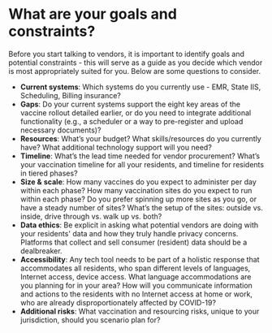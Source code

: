 # What are your goals and constraints?

Before you start talking to vendors, it is important to identify goals and potential constraints - this will serve as a guide as you decide which vendor is most appropriately suited for you. Below are some questions to consider.

* **Current systems**: Which systems do you currently use - EMR, State IIS, Scheduling, Billing insurance?
* **Gaps**: Do your current systems support the eight key areas of the vaccine rollout detailed earlier, or do you need to integrate additional functionality \(e.g., a scheduler or a way to pre-register and upload necessary documents\)?
* **Resources**: What’s your budget? What skills/resources do you currently have? What additional technology support will you need? 
* **Timeline**: What’s the lead time needed for vendor procurement? What’s your vaccination timeline for all your residents, and timeline for residents in tiered phases?
* **Size &** **scale**: How many vaccines do you expect to administer per day within each phase? How many vaccination sites do you expect to run within each phase? Do you prefer spinning up more sites as you go, or have a steady number of sites? What’s the setup of the sites: outside vs. inside, drive through vs. walk up vs. both? 
* **Data ethics**: Be explicit in asking what potential vendors are doing with your residents' data and how they truly handle privacy concerns. Platforms that collect and sell consumer \(resident\) data should be a dealbreaker.
* **Accessibility**: Any tech tool needs to be part of a holistic response that accommodates all residents, who span different levels of languages, Internet access, device access. What language accommodations are you planning for in your area? How will you communicate information and actions to the residents with no Internet access at home or work, who are already disproportionately affected by COVID-19?
* **Additional risks**: What vaccination and resourcing risks, unique to your jurisdiction, should you scenario plan for?

